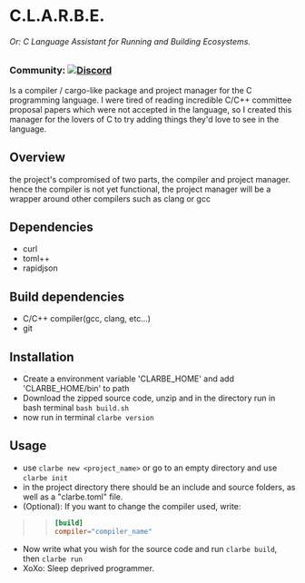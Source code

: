 # C.L.A.R.B.E.
###### Or: C Language Assistant for Running and Building Ecosystems.

### Community: <a href="https://discord.gg/Twhv4KU3qf"><img alt="Discord" src="https://img.shields.io/discord/1326716525461245962"></a>

Is a compiler / cargo-like package and project manager for the C programming language.
I were tired of reading incredible C/C++ committee proposal papers which were not accepted in the language, so I created this manager for the lovers of C to try adding things they'd love to see in the language.

## Overview

the project's compromised of two parts, the compiler and project manager.
hence the compiler is not yet functional, the project manager will be a wrapper around other compilers such as clang or gcc

## Dependencies
 - curl
 - toml++
 - rapidjson

## Build dependencies
 - C/C++ compiler(gcc, clang, etc...)
 - git

## Installation
- Create a environment variable 'CLARBE_HOME' and add 'CLARBE_HOME/bin' to path
- Download the zipped source code, unzip and in the directory run in bash terminal ```bash build.sh```
- now run in terminal ```clarbe version```

## Usage
- use ```clarbe new <project_name>``` or go to an empty directory and use ```clarbe init```
- in the project directory there should be an include and source folders, as well as a "clarbe.toml" file.
- (Optional): If you want to change the compiler used, write:
> > ```toml
> > [build]
> > compiler="compiler_name"
> > ```
- Now write what you wish for the source code and run ```clarbe build```, then ```clarbe run```
- XoXo: Sleep deprived programmer.
